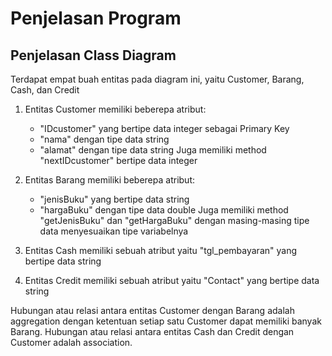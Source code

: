 # Penjelasan Program

## Penjelasan Class Diagram

Terdapat empat buah entitas pada diagram ini, yaitu Customer, Barang, Cash, dan Credit

1. Entitas Customer memiliki beberepa atribut:
    - "IDcustomer" yang bertipe data integer sebagai Primary Key
    - "nama" dengan tipe data string
    - "alamat" dengan tipe data string
    Juga memiliki method "nextIDcustomer" bertipe data integer

2. Entitas Barang memiliki beberepa atribut:
    - "jenisBuku" yang bertipe data string
    - "hargaBuku" dengan tipe data double
    Juga memiliki method "getJenisBuku" dan "getHargaBuku" dengan masing-masing tipe data menyesuaikan tipe variabelnya

3. Entitas Cash memiliki sebuah atribut yaitu "tgl_pembayaran" yang bertipe data string
4. Entitas Credit memiliki sebuah atribut yaitu "Contact" yang bertipe data string

Hubungan atau relasi antara entitas Customer dengan Barang adalah aggregation dengan ketentuan setiap satu Customer dapat memiliki banyak Barang.
Hubungan atau relasi antara entitas Cash dan Credit dengan Customer adalah association.
